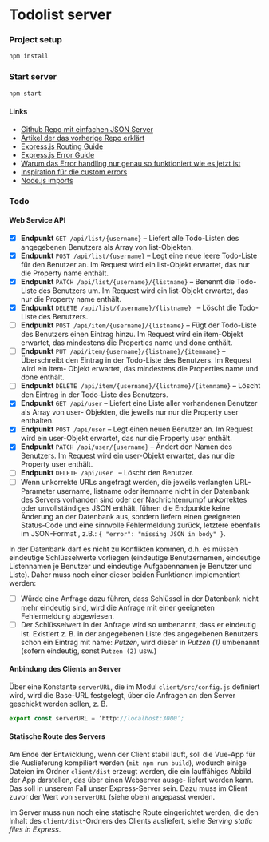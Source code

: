 # Todolist server

### Project setup

```js
npm install
```

### Start server

```js
npm start
```

#### Links

- [Github Repo mit einfachen JSON Server](https://github.com/bpk68/api-server-starter/blob/master/routes/users.js)
- [Artikel der das vorherige Repo erklärt](https://robkendal.co.uk/blog/how-to-build-a-restful-node-js-api-server-using-json-files/)
- [Express.js Routing Guide](https://expressjs.com/en/guide/routing.html)
- [Express.js Error Guide](https://expressjs.com/en/guide/error-handling.html)
- [Warum das Error handling nur genau so funktioniert wie es jetzt ist](https://stackoverflow.com/questions/29700005/express-4-middleware-error-handler-not-being-called)
- [Inspiration für die custom errors](https://stackoverflow.com/questions/31089801/extending-error-in-javascript-with-es6-syntax-babel)
- [Node.js imports](https://www.sitepoint.com/understanding-module-exports-exports-node-js/)

### Todo

#### Web Service API

- [x] **Endpunkt** `GET /api/list/{username}` – Liefert alle Todo-Listen des angegebenen Benutzers als Array von list-Objekten.
- [x] **Endpunkt** `POST /api/list/{username}` – Legt eine neue leere Todo-Liste für den Benutzer an. Im Request wird ein list-Objekt erwartet, das nur die Property name enthält.
- [x] **Endpunkt** `PATCH /api/list/{username}/{listname}` – Benennt die Todo-Liste des Benutzers um. Im Request wird ein list-Objekt erwartet, das nur die Property name enthält.
- [x] **Endpunkt** `DELETE /api/list/{username}/{listname} ` – Löscht die Todo-Liste des Benutzers.
- [ ] **Endpunkt** `POST /api/item/{username}/{listname}` – Fügt der Todo-Liste des Benutzers einen Eintrag hinzu. Im Request wird ein item-Objekt erwartet, das mindestens die Properties name und done enthält.
- [ ] **Endpunkt** `PUT /api/item/{username}/{listname}/{itemname}` – Überschreibt den Eintrag in der Todo-Liste des Benutzers. Im Request wird ein item- Objekt erwartet, das mindestens die Properties name und done enthält.
- [ ] **Endpunkt** `DELETE /api/item/{username}/{listname}/{itemname}` – Löscht den Eintrag in der Todo-Liste des Benutzers.
- [x] **Endpunkt** `GET /api/user` – Liefert eine Liste aller vorhandenen Benutzer als Array von user- Objekten, die jeweils nur nur die Property user enthalten.
- [x] **Endpunkt** `POST /api/user` – Legt einen neuen Benutzer an. Im Request wird ein user-Objekt erwartet, das nur die Property user enthält.
- [x] **Endpunkt** `PATCH /api/user/{username}` – Ändert den Namen des Benutzers. Im Request wird ein user-Objekt erwartet, das nur die Property user enthält.
- [ ] **Endpunkt** `DELETE /api/user ` – Löscht den Benutzer.
- [ ] Wenn unkorrekte URLs angefragt werden, die jeweils verlangten URL-Parameter username, listname oder itemname nicht in der Datenbank des Servers vorhanden sind oder der Nachrichtenrumpf unkorrektes oder unvollständiges JSON enthält, führen die Endpunkte keine Änderung an der Datenbank aus, sondern liefern einen geeigneten Status-Code und eine sinnvolle Fehlermeldung zurück, letztere ebenfalls im JSON-Format , z.B.: `{ "error": "missing JSON in body" }`.

In der Datenbank darf es nicht zu Konflikten kommen, d.h. es müssen eindeutige Schlüsselwerte vorliegen (eindeutige Benutzernamen, eindeutige Listennamen je Benutzer und eindeutige Aufgabennamen je Benutzer und Liste). Daher muss noch einer dieser beiden Funktionen implementiert werden:

- [ ] Würde eine Anfrage dazu führen, dass Schlüssel in der Datenbank nicht mehr eindeutig sind, wird die Anfrage mit einer geeigneten Fehlermeldung abgewiesen.
- [ ] Der Schlüsselwert in der Anfrage wird so umbenannt, dass er eindeutig ist. Existiert z. B. in der angegebenen Liste des angegebenen Benutzers schon ein Eintrag mit name: *Putzen*, wird dieser in *Putzen (1)* umbenannt (sofern eindeutig, sonst `Putzen (2)` usw.)

#### Anbindung des Clients an Server

Über eine Konstante `serverURL`, die im Modul `client/src/config.js` definiert wird, wird die Base-URL festgelegt, über die Anfragen an den Server geschickt werden sollen, z. B.

```js
export const serverURL = ’http://localhost:3000’;
```

#### Statische Route des Servers

Am Ende der Entwicklung, wenn der Client stabil läuft, soll die Vue-App für die Auslieferung kompiliert werden (`mit npm run build`), wodurch einige Dateien im Ordner `client/dist` erzeugt werden, die ein lauffähiges Abbild der App darstellen, das über einen Webserver ausge- liefert werden kann. Das soll in unserem Fall unser Express-Server sein. Dazu muss im Client zuvor der Wert von `serverURL` (siehe oben) angepasst werden.

Im Server muss nun noch eine statische Route eingerichtet werden, die den Inhalt des `client/dist`-Ordners des Clients ausliefert, siehe *Serving static files in Express*.
